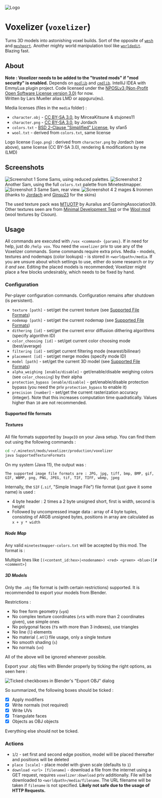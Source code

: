 ![Logo](/home/lars/.minetest/mods/voxelizer/logo.png)
# Voxelizer (`voxelizer`)
Turns 3D models into astonishing voxel builds. Sort of the opposite of [`wesh`](https://github.com/entuland/wesh) and [`meshport`](https://github.com/random-geek/meshport).
Another mighty world manipulation tool like [`worldedit`](https://github.com/Uberi/Minetest-WorldEdit). Blazing fast.

## About

**Note : Voxelizer needs to be added to the "trusted mods" if "mod security" is enabled.**
Depends on [`modlib`](https://github.com/appgurueu/modlib) and [`cmdlib`](https://github.com/appgurueu/cmdlib). IntelliJ IDEA with EmmyLua plugin project.
Code licensed under the [NPOSLv3 (Non-Profit Open Software License version 3.0)](https://opensource.org/licenses/NPOSL-3.0) for now.  
Written by Lars Mueller alias LMD or appguru(eu).

Media licenses (files in the `media` folder) : 
* `character.obj` - [CC BY-SA 3.0](https://github.com/minetest/minetest_game/tree/master/mods/player_api/README.txt), by MirceaKitsune & stujones11
* `character.png` - [CC BY-SA 3.0](https://github.com/minetest/minetest_game/tree/master/mods/player_api/README.txt), by Jordach
* `colors.txt` - [BSD 2-Clause "Simplified" License](https://github.com/minetest/minetestmapper/blob/master/COPYING), by sfan5
* `wool.txt` - derived from `colors.txt`, same license

Logo license (`logo.png`) : derived from `character.png` by Jordach (see above), same license (CC BY-SA 3.0), rendering & modifications by me (LMD)


## Screenshots

![Screenshot 1](/home/lars/.minetest/mods/voxelizer/screenshot.png)
Some Sams, using reduced palettes.
![Screenshot 2](/home/lars/.minetest/mods/voxelizer/screenshot_2.png)
Another Sam, using the full `colors.txt` palette from Minetestmapper.
![Screenshot 3](/home/lars/.minetest/mods/voxelizer/screenshot_3.png)
Same Sam, rear view.
![Screenshot 4](/home/lars/.minetest/mods/voxelizer/screenshot_4.png)
2 mages & Ironmen (thanks to [Jordach](http://minetest.fensta.bplaced.net/#author=Jordach) and [Ginsu23](http://minetest.fensta.bplaced.net/#author=Ginsu23) for the skins)

The used texture pack was [MTUOTP](https://content.minetest.net/packages/GamingAssociation39/mtuotp/) by Aurailus and GamingAssociation39. 
Other textures seen are from [Minimal Development Test](https://github.com/minetest/minetest/tree/master/games/minimal) or the [Wool mod](https://github.com/minetest/minetest_game/tree/master/mods/wool) (wool textures by Cisoun).

## Usage

All commands are executed with `/vox <command> {params}`. If in need for help, just do `/help vox`.
You need the `voxelizer` priv to use any of the Voxelizer commands. Some commands require extra privs.
Media - models, textures and nodemaps (color lookups) - is stored in `<worldpath>/media`.
If you are unsure about which settings to use, either do some research or *try it and see*.
Editing the placed models is recommended; Voxelizer might place a few blocks undesirably, which needs to be fixed by hand.

### Configuration

Per-player configuration commands. Configuration remains after shutdown (is persistent).

* `texture [path]` - set/get the current texture (see [Supported File Formats](#supported-file-formats))
* `nodemap [path]` - set/get the current nodemap (see [Supported File Formats](#supported-file-formats))
* `dithering [id]` - set/get the current error diffusion dithering algorithms (specify algorithm ID)
* `color_choosing [id]` - set/get current color choosing mode (best/average)
* `filtering [id]` - set/get current filtering mode (nearest/bilinear)
* `placement [id]` - set/get merge modes (specify mode ID)
* `model [path]` - set/get the current 3D model (see [Supported File Formats](#supported-file-formats))
* `alpha_weighing [enable/disable]` - get/enable/disable weighing colors (see `color_choosing`) by their alpha
* `protection_bypass [enable/disable]` - get/enable/disable protection bypass (you need the priv `protection_bypass` to enable it)
* `precision [number]` - set/get the current rasterization accuracy (integer). Note that this increases computation time quadratically. Values higher than `10` are not recommended.

#### Supported file formats

##### Textures

All file formats supported by `ImageIO` on your Java setup. You can find them out using the following commands : 
```bash
cd ~/.minetest/mods/voxelizer/production/voxelizer
java SupportedTextureFormats
```
On my system (Java 11), the output was : 
```
The supported image file formats are : JPG, jpg, tiff, bmp, BMP, gif, GIF, WBMP, png, PNG, JPEG, tif, TIF, TIFF, wbmp, jpeg
```

Internally, the `SIF` (`.sif`, "Simple Image File") file format (just gave it some name) is used : 
* 4 byte header : 2 times a 2 byte unsigned short, first is width, second is height
* Followed by uncompressed image data : array of 4 byte tuples, consisting of ARGB unsigned bytes, positions in array are calculated as `x + y * width`

##### Node Map

Any valid `minetestmapper-colors.txt` will be accepted by this mod. The format is : 

Multiple lines like `[(<content_id:hex>|<nodename>) <red> <green> <blue>][#<comment>]`

##### 3D Models

Only the `.obj` file format is (with certain restrictions) supported. It is recommended to export your models from Blender.

Restrictions : 

* No free form geometry (`vp`s)
* No complex texture coordinates (`vt`s with more than 2 coordinates given), use simple ones
* No polygonal faces (`f`s with more than 3 indexes), use triangles
* No line (`l`) elements
* No material (`.mtl`) file usage, only a single texture
* No smooth shading (`s`)
* No normals (`vn`)

All of the above will be ignored whenever possible.

Export your .obj files with Blender properly by ticking the right options, as seen here : 

![Ticked checkboxes in Blender's "Export OBJ" dialog](http://www.opengl-tutorial.org/assets/images/tuto-7-model-loading/Blender.png)

So summarized, the following boxes should be ticked : 

- [x] Apply modifiers
- [x] Write normals (not required)
- [x] Write UVs
- [x] Triangulate faces
- [x] Objects as OBJ objects

Everything else should not be ticked.

### Actions

* `1`/`2` - set first and second edge position, model will be placed thereafter and positions will be deleted
* `place [scale]` - place model with given scale (defaults to `1`)
* `download <url> [filename]` - download a file from the internet using a GET request, requires `voxelizer:download` priv additionally.
  File will be downloaded to `<worldpath>/media/filename`. The URL filename will be taken if `filename` is not specified.
  **Likely not safe due to the usage of HTTP Requests.**